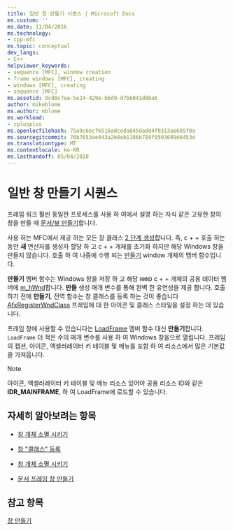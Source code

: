 ```yaml
---
title: 일반 창 만들기 시퀀스 | Microsoft Docs
ms.custom: ''
ms.date: 11/04/2016
ms.technology:
- cpp-mfc
ms.topic: conceptual
dev_langs:
- C++
helpviewer_keywords:
- sequence [MFC], window creation
- frame windows [MFC], creating
- windows [MFC], creating
- sequence [MFC]
ms.assetid: 9cd8c7ea-5e24-429e-b6d9-d7b6041d8ba6
author: mikeblome
ms.author: mblome
ms.workload:
- cplusplus
ms.openlocfilehash: 75a9c6ecf6516adceda845dadd4f0313ae605f0a
ms.sourcegitcommit: 76b7653ae443a2b8eb1186b789f8503609d6453e
ms.translationtype: MT
ms.contentlocale: ko-KR
ms.lasthandoff: 05/04/2018
---
```

# <a name="general-window-creation-sequence"></a>일반 창 만들기 시퀀스
프레임 워크 훨씬 동일한 프로세스를 사용 하 여에서 설명 하는 자식 같은 고유한 창의 창을 만들 때 [문서/뷰 만들기](../mfc/document-view-creation.md)합니다.  
  
 사용 하는 MFC에서 제공 하는 모든 창 클래스 [2 단계 생성](../mfc/one-stage-and-two-stage-construction-of-objects.md)합니다. 즉, c + + 호출 하는 동안 **새** 연산자를 생성자 할당 하 고 c + + 개체를 초기화 하지만 해당 Windows 창을 만들지 않습니다. 호출 하 여 나중에 수행 되는 [만들기](../mfc/reference/cwnd-class.md#create) window 개체의 멤버 함수입니다.  
  
 **만들기** 멤버 함수는 Windows 창을 저장 하 고 해당 `HWND` c + + 개체의 공용 데이터 멤버에 [m_hWnd](../mfc/reference/cwnd-class.md#m_hwnd)합니다. **만들** 생성 매개 변수를 통해 완벽 한 유연성을 제공 합니다. 호출 하기 전에 **만들기**, 전역 함수는 창 클래스를 등록 하는 것이 좋습니다 [AfxRegisterWndClass](../mfc/reference/application-information-and-management.md#afxregisterwndclass) 프레임에 대 한 아이콘 및 클래스 스타일을 설정 하는 데 있습니다.  
  
 프레임 창에 사용할 수 있습니다는 [LoadFrame](../mfc/reference/cframewnd-class.md#loadframe) 멤버 함수 대신 **만들기**합니다. `LoadFrame` 더 적은 수의 매개 변수를 사용 하 여 Windows 창을으로 열립니다. 프레임의 캡션, 아이콘, 액셀러레이터 키 테이블 및 메뉴를 포함 하 여 리소스에서 많은 기본값을 가져옵니다.  
  
> [!NOTE]
>  아이콘, 액셀러레이터 키 테이블 및 메뉴 리소스 있어야 공용 리소스 ID와 같은 **IDR_MAINFRAME**, 하 여 LoadFrame에 로드할 수 있습니다.  
  
## <a name="what-do-you-want-to-know-more-about"></a>자세히 알아보려는 항목  
  
-   [창 개체 소멸 시키기](../mfc/window-objects.md)  
  
-   [창 "클래스" 등록](../mfc/registering-window-classes.md)  
  
-   [창 개체 소멸 시키기](../mfc/destroying-window-objects.md)  
  
-   [문서 프레임 창 만들기](../mfc/creating-document-frame-windows.md)  
  
## <a name="see-also"></a>참고 항목  
 [창 만들기](../mfc/creating-windows.md)

